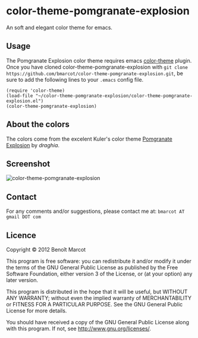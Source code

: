 color-theme-pomgranate-explosion
================================

An soft and elegant color theme for emacs.

Usage
-----

The Pomgranate Explosion color theme requires emacs [color-theme](http://emacswiki.org/emacs/ColorTheme) plugin. Once you have cloned color-theme-pomgranate-explosion with `git clone https://github.com/bmarcot/color-theme-pomgranate-explosion.git`, be sure to add the following lines to your `.emacs` config file.

    (require 'color-theme)
    (load-file "~/color-theme-pomgranate-explosion/color-theme-pomgranate-explosion.el")
    (color-theme-pomgranate-explosion)

About the colors
----------------

The colors come from the excelent Kuler's color theme [Pomgranate Explosion](http://kuler.adobe.com/#themeID/1923981) by _draghia_.


Screenshot
----------

![color-theme-pomgranate-explosion](bmarcot.github.com/color-theme-pomgranate-explosion/img/screenshot.png)

Contact
-------

For any comments and/or suggestions, please contact me at: `bmarcot AT gmail DOT com`

Licence
-------

Copyright © 2012 Benoît Marcot

This program is free software: you can redistribute it and/or modify
it under the terms of the GNU General Public License as published by
the Free Software Foundation, either version 3 of the License, or
(at your option) any later version.

This program is distributed in the hope that it will be useful,
but WITHOUT ANY WARRANTY; without even the implied warranty of
MERCHANTABILITY or FITNESS FOR A PARTICULAR PURPOSE.  See the
GNU General Public License for more details.

You should have received a copy of the GNU General Public License
along with this program.  If not, see <http://www.gnu.org/licenses/>.